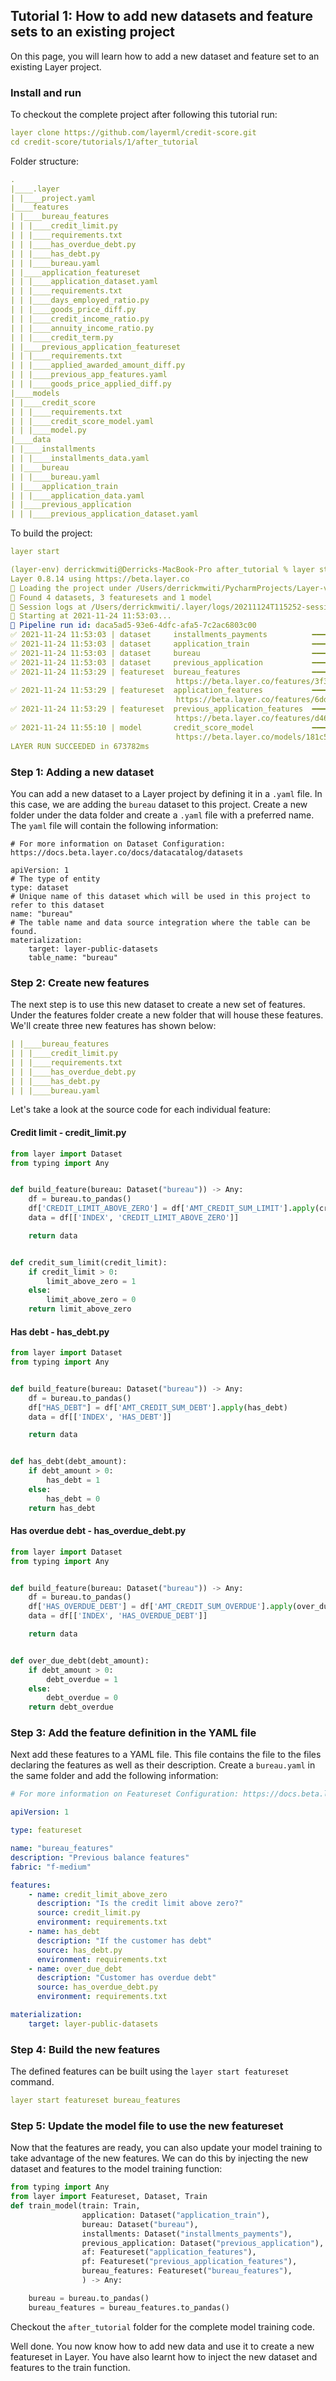 ## Tutorial 1: How to add new datasets and feature sets to an existing project
On this page, you will learn how to add a new dataset and feature set to an existing Layer project. 

### Install and run
To checkout the complete project after following this tutorial run:
```yaml
layer clone https://github.com/layerml/credit-score.git
cd credit-score/tutorials/1/after_tutorial
```
Folder structure:
````yaml
.
|____.layer
| |____project.yaml
|____features
| |____bureau_features
| | |____credit_limit.py
| | |____requirements.txt
| | |____has_overdue_debt.py
| | |____has_debt.py
| | |____bureau.yaml
| |____application_featureset
| | |____application_dataset.yaml
| | |____requirements.txt
| | |____days_employed_ratio.py
| | |____goods_price_diff.py
| | |____credit_income_ratio.py
| | |____annuity_income_ratio.py
| | |____credit_term.py
| |____previous_application_featureset
| | |____requirements.txt
| | |____applied_awarded_amount_diff.py
| | |____previous_app_features.yaml
| | |____goods_price_applied_diff.py
|____models
| |____credit_score
| | |____requirements.txt
| | |____credit_score_model.yaml
| | |____model.py
|____data
| |____installments
| | |____installments_data.yaml
| |____bureau
| | |____bureau.yaml
| |____application_train
| | |____application_data.yaml
| |____previous_application
| | |____previous_application_dataset.yaml

````
To build the project:
```yaml
layer start
```
```yaml
(layer-env) derrickmwiti@Derricks-MacBook-Pro after_tutorial % layer start                                    
Layer 0.8.14 using https://beta.layer.co
📁 Loading the project under /Users/derrickmwiti/PycharmProjects/Layer-videos/credit-score/tutorials/1/after_tutorial
🔎 Found 4 datasets, 3 featuresets and 1 model
📔 Session logs at /Users/derrickmwiti/.layer/logs/20211124T115252-session-491f0d8f-9cbe-4010-ac2f-5b41bc082322.log
💾 Starting at 2021-11-24 11:53:03...
🔵 Pipeline run id: daca5ad5-93e6-4dfc-afa5-7c2ac6803c00
✅ 2021-11-24 11:53:03 | dataset     installments_payments          ━━━━━━━━━━━━━━━━━━━━━━ DONE      [476ms]                                       
✅ 2021-11-24 11:53:03 | dataset     application_train              ━━━━━━━━━━━━━━━━━━━━━━ DONE      [858ms]                                       
✅ 2021-11-24 11:53:03 | dataset     bureau                         ━━━━━━━━━━━━━━━━━━━━━━ DONE      [1272ms]                                      
✅ 2021-11-24 11:53:03 | dataset     previous_application           ━━━━━━━━━━━━━━━━━━━━━━ DONE      [1663ms]                                      
✅ 2021-11-24 11:53:29 | featureset  bureau_features                ━━━━━━━━━━━━━━━━━━━━━━ DONE      [76208ms]                                     
                                     https://beta.layer.co/features/3f3a3abe-977e-433c-a360-9df6ef428a15                                           
✅ 2021-11-24 11:53:29 | featureset  application_features           ━━━━━━━━━━━━━━━━━━━━━━ DONE      [101015ms]                                    
                                     https://beta.layer.co/features/6dd8b3fe-7d4b-44db-a511-74c516c0de2d                                           
✅ 2021-11-24 11:53:29 | featureset  previous_application_features  ━━━━━━━━━━━━━━━━━━━━━━ DONE      [76210ms]                                     
                                     https://beta.layer.co/features/d46deeb8-0f0a-45a9-9ee0-d922f1a1163c                                           
✅ 2021-11-24 11:55:10 | model       credit_score_model             ━━━━━━━━━━━━━━━━━━━━━━ DONE      [546404ms]                                    
                                     https://beta.layer.co/models/181c5809-b3b1-4246-a9b2-b882fda417e9/trains/dd168bfc-a70b-4c67-9c23-0bd809d40887 
LAYER RUN SUCCEEDED in 673782ms
```
### Step 1: Adding a new dataset
You can add a new dataset to a Layer project by defining it in a `.yaml` file. In this case, we are adding the `bureau` 
dataset to this project. Create a new folder under the data folder and create a `.yaml` file with a preferred name. The
`yaml` file will contain the following information:

````
# For more information on Dataset Configuration: https://docs.beta.layer.co/docs/datacatalog/datasets

apiVersion: 1
# The type of entity
type: dataset
# Unique name of this dataset which will be used in this project to refer to this dataset
name: "bureau"
# The table name and data source integration where the table can be found. 
materialization:
    target: layer-public-datasets
    table_name: "bureau"

````
### Step 2: Create new features
The next step is to use this new dataset to create a new set of features. Under the features folder create a new folder
that will house these features. We'll create three new features has shown below: 
````yaml
| |____bureau_features
| | |____credit_limit.py
| | |____requirements.txt
| | |____has_overdue_debt.py
| | |____has_debt.py
| | |____bureau.yaml
````
Let's take a look at the source code for each individual feature:
#### Credit limit - credit_limit.py
```python
from layer import Dataset
from typing import Any


def build_feature(bureau: Dataset("bureau")) -> Any:
    df = bureau.to_pandas()
    df['CREDIT_LIMIT_ABOVE_ZERO'] = df['AMT_CREDIT_SUM_LIMIT'].apply(credit_sum_limit)
    data = df[['INDEX', 'CREDIT_LIMIT_ABOVE_ZERO']]

    return data


def credit_sum_limit(credit_limit):
    if credit_limit > 0:
        limit_above_zero = 1
    else:
        limit_above_zero = 0
    return limit_above_zero

```
#### Has debt - has_debt.py
```python
from layer import Dataset
from typing import Any


def build_feature(bureau: Dataset("bureau")) -> Any:
    df = bureau.to_pandas()
    df["HAS_DEBT"] = df['AMT_CREDIT_SUM_DEBT'].apply(has_debt)
    data = df[['INDEX', 'HAS_DEBT']]

    return data


def has_debt(debt_amount):
    if debt_amount > 0:
        has_debt = 1
    else:
        has_debt = 0
    return has_debt
```
#### Has overdue debt - has_overdue_debt.py
```python
from layer import Dataset
from typing import Any


def build_feature(bureau: Dataset("bureau")) -> Any:
    df = bureau.to_pandas()
    df['HAS_OVERDUE_DEBT'] = df['AMT_CREDIT_SUM_OVERDUE'].apply(over_due_debt)
    data = df[['INDEX', 'HAS_OVERDUE_DEBT']]

    return data


def over_due_debt(debt_amount):
    if debt_amount > 0:
        debt_overdue = 1
    else:
        debt_overdue = 0
    return debt_overdue
```
### Step 3: Add the feature definition in the YAML file
Next add these features to a YAML file. This file contains the file to the files declaring the features as well as their
description. Create a `bureau.yaml` in the same folder and add the following information: 
```yaml
# For more information on Featureset Configuration: https://docs.beta.layer.co/docs/datacatalog/featuresets

apiVersion: 1

type: featureset

name: "bureau_features"
description: "Previous balance features"
fabric: "f-medium"

features:
    - name: credit_limit_above_zero
      description: "Is the credit limit above zero?"
      source: credit_limit.py
      environment: requirements.txt
    - name: has_debt
      description: "If the customer has debt"
      source: has_debt.py
      environment: requirements.txt
    - name: over_due_debt
      description: "Customer has overdue debt"
      source: has_overdue_debt.py
      environment: requirements.txt

materialization:
    target: layer-public-datasets
```
### Step 4: Build the new features
The defined features can be built using the `layer start featureset` command. 
```yaml
layer start featureset bureau_features
```
### Step 5: Update the model file to use the new featureset
Now that the features are ready, you can also update your model training to take advantage of the new features. We can 
do this by injecting the new dataset and features to the model training function:
```python
from typing import Any
from layer import Featureset, Dataset, Train
def train_model(train: Train,
                application: Dataset("application_train"),
                bureau: Dataset("bureau"),
                installments: Dataset("installments_payments"),
                previous_application: Dataset("previous_application"),
                af: Featureset("application_features"),
                pf: Featureset("previous_application_features"),
                bureau_features: Featureset("bureau_features"),
                ) -> Any:

    bureau = bureau.to_pandas()
    bureau_features = bureau_features.to_pandas()
```
Checkout the `after_tutorial` folder for the complete model training code. 

Well done. You now know how to add new data and use it to create a new featureset in Layer. You have also learnt how to
inject the new dataset and features to the train function. 